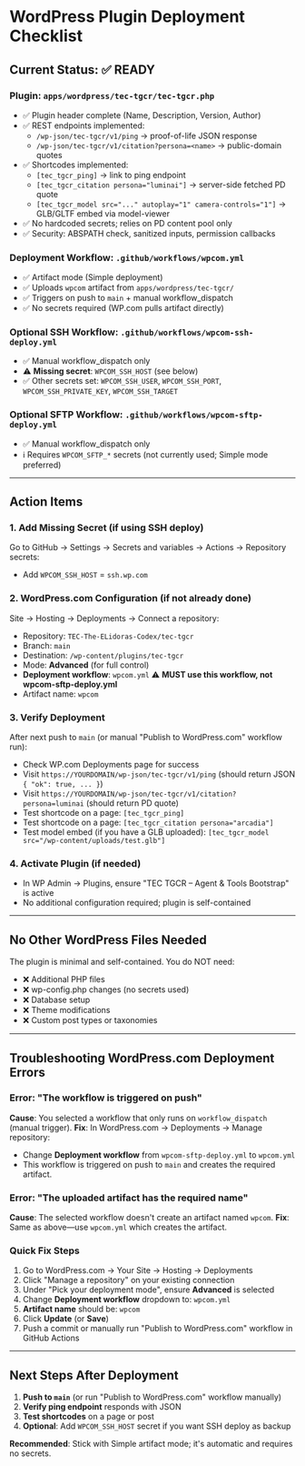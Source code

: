 # WordPress Plugin Deployment Checklist

## Current Status: ✅ READY

### Plugin: `apps/wordpress/tec-tgcr/tec-tgcr.php`
- ✅ Plugin header complete (Name, Description, Version, Author)
- ✅ REST endpoints implemented:
  - `/wp-json/tec-tgcr/v1/ping` → proof-of-life JSON response
  - `/wp-json/tec-tgcr/v1/citation?persona=<name>` → public-domain quotes
- ✅ Shortcodes implemented:
  - `[tec_tgcr_ping]` → link to ping endpoint
  - `[tec_tgcr_citation persona="luminai"]` → server-side fetched PD quote
  - `[tec_tgcr_model src="..." autoplay="1" camera-controls="1"]` → GLB/GLTF embed via model-viewer
- ✅ No hardcoded secrets; relies on PD content pool only
- ✅ Security: ABSPATH check, sanitized inputs, permission callbacks

### Deployment Workflow: `.github/workflows/wpcom.yml`
- ✅ Artifact mode (Simple deployment)
- ✅ Uploads `wpcom` artifact from `apps/wordpress/tec-tgcr/`
- ✅ Triggers on push to `main` + manual workflow_dispatch
- ✅ No secrets required (WP.com pulls artifact directly)

### Optional SSH Workflow: `.github/workflows/wpcom-ssh-deploy.yml`
- ✅ Manual workflow_dispatch only
- ⚠️ **Missing secret**: `WPCOM_SSH_HOST` (see below)
- ✅ Other secrets set: `WPCOM_SSH_USER`, `WPCOM_SSH_PORT`, `WPCOM_SSH_PRIVATE_KEY`, `WPCOM_SSH_TARGET`

### Optional SFTP Workflow: `.github/workflows/wpcom-sftp-deploy.yml`
- ✅ Manual workflow_dispatch only
- ℹ️ Requires `WPCOM_SFTP_*` secrets (not currently used; Simple mode preferred)

---

## Action Items

### 1. Add Missing Secret (if using SSH deploy)
Go to GitHub → Settings → Secrets and variables → Actions → Repository secrets:
- Add `WPCOM_SSH_HOST` = `ssh.wp.com`

### 2. WordPress.com Configuration (if not already done)
Site → Hosting → Deployments → Connect a repository:
- Repository: `TEC-The-ELidoras-Codex/tec-tgcr`
- Branch: `main`
- Destination: `/wp-content/plugins/tec-tgcr`
- Mode: **Advanced** (for full control)
- **Deployment workflow**: `wpcom.yml` ⚠️ **MUST use this workflow, not wpcom-sftp-deploy.yml**
- Artifact name: `wpcom`

### 3. Verify Deployment
After next push to `main` (or manual "Publish to WordPress.com" workflow run):
- Check WP.com Deployments page for success
- Visit `https://YOURDOMAIN/wp-json/tec-tgcr/v1/ping` (should return JSON `{ "ok": true, ... }`)
- Visit `https://YOURDOMAIN/wp-json/tec-tgcr/v1/citation?persona=luminai` (should return PD quote)
- Test shortcode on a page: `[tec_tgcr_ping]`
- Test shortcode on a page: `[tec_tgcr_citation persona="arcadia"]`
- Test model embed (if you have a GLB uploaded): `[tec_tgcr_model src="/wp-content/uploads/test.glb"]`

### 4. Activate Plugin (if needed)
- In WP Admin → Plugins, ensure "TEC TGCR – Agent & Tools Bootstrap" is active
- No additional configuration required; plugin is self-contained

---

## No Other WordPress Files Needed

The plugin is minimal and self-contained. You do NOT need:
- ❌ Additional PHP files
- ❌ wp-config.php changes (no secrets used)
- ❌ Database setup
- ❌ Theme modifications
- ❌ Custom post types or taxonomies

---

## Troubleshooting WordPress.com Deployment Errors

### Error: "The workflow is triggered on push"
**Cause**: You selected a workflow that only runs on `workflow_dispatch` (manual trigger).
**Fix**: In WordPress.com → Deployments → Manage repository:
- Change **Deployment workflow** from `wpcom-sftp-deploy.yml` to `wpcom.yml`
- This workflow is triggered on push to `main` and creates the required artifact.

### Error: "The uploaded artifact has the required name"
**Cause**: The selected workflow doesn't create an artifact named `wpcom`.
**Fix**: Same as above—use `wpcom.yml` which creates the artifact.

### Quick Fix Steps
1. Go to WordPress.com → Your Site → Hosting → Deployments
2. Click "Manage a repository" on your existing connection
3. Under "Pick your deployment mode", ensure **Advanced** is selected
4. Change **Deployment workflow** dropdown to: `wpcom.yml`
5. **Artifact name** should be: `wpcom`
6. Click **Update** (or **Save**)
7. Push a commit or manually run "Publish to WordPress.com" workflow in GitHub Actions

---

## Next Steps After Deployment

1. **Push to `main`** (or run "Publish to WordPress.com" workflow manually)
2. **Verify ping endpoint** responds with JSON
3. **Test shortcodes** on a page or post
4. **Optional**: Add `WPCOM_SSH_HOST` secret if you want SSH deploy as backup

**Recommended**: Stick with Simple artifact mode; it's automatic and requires no secrets.
